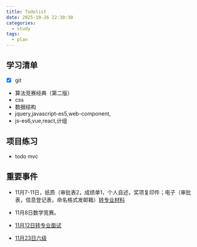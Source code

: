 ```yaml
---
title: Todolist
date: 2025-10-26 22:30:30
categories:
  - study
tags:
  - plan
---
```

## 学习清单
- [x] git
- 算法竞赛经典（第二版）
- css
- 数据结构
- jquery,javascript-es5,web-component,
- js-es6,vue,react,计组

## 项目练习
- todo mvc

## 重要事件
- 11月7-11日，纸质（审批表2，成绩单1，个人自述，奖项复印件；电子（审批表，信息登记表，命名格式发邮箱）[转专业材料](https://sai.cugb.edu.cn/c/2024-11-05/812704.shtml)
- 11月8日数学竞赛。

- [11月12日转专业面试](https://jwc.cugb.edu.cn/c/2024-10-29/812158.shtml)
- [11月23日六级](http://cet-bm.neea.edu.cn)
